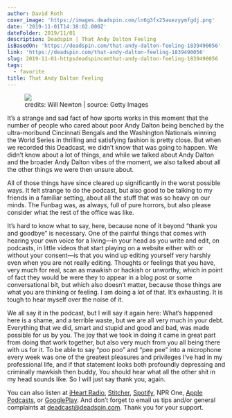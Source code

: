 ```yaml
---
author: David Roth
cover_image: 'https://images.deadspin.com/ln6g3fx25auezyymfgdj.png'
date: '2019-11-01T14:38:02.000Z'
dateFolder: 2019/11/01
description: Deadspin | That Andy Dalton Feeling
isBasedOn: 'https://deadspin.com/that-andy-dalton-feeling-1839490056'
link: 'https://deadspin.com/that-andy-dalton-feeling-1839490056'
slug: 2019-11-01-httpsdeadspincomthat-andy-dalton-feeling-1839490056
tags:
  - favorite
title: That Andy Dalton Feeling
---
```

<figure><img src="https://images.deadspin.com/tr:w-900/ln6g3fx25auezyymfgdj.png" srcset="https://images.deadspin.com/tr:w-900/ln6g3fx25auezyymfgdj.png"/><figcaption>credits: Will Newton | source: Getty Images</figcaption></figure>
<p>It’s a strange and sad fact of how sports works in this moment that the number of people who cared about poor Andy Dalton being benched by the ultra-moribund Cincinnati Bengals and the Washington Nationals winning the World Series in thrilling and satisfying fashion is pretty close. But when we recorded this Deadcast, we didn’t know that was going to happen. We didn’t know about a lot of things, and while we talked about Andy Dalton and the broader Andy Dalton vibes of the moment, we also talked about all the other things we were then unsure about.</p>
<p>All of those things have since cleared up significantly in the worst possible ways. It felt strange to do the podcast, but also good to be talking to my friends in a familiar setting, about all the stuff that was so heavy on our minds. The Funbag was, as always, full of pure horrors, but also please consider what the rest of the office was like.</p>
<p>It’s hard to know what to say, here, because none of it beyond “thank you and goodbye” is necessary. One of the painful things that comes with hearing your own voice for a living—in your head as you write and edit, on podcasts, in little videos that start playing on a website either with or without your consent—is that you wind up editing yourself very harshly even when you are not really editing. Thoughts or feelings that you have, very much for real, scan as mawkish or hackish or unworthy, which in point of fact they would be were they to appear in a blog post or some conversational bit, but which also doesn’t matter, because those things are what you are thinking or feeling. I am doing a lot of that. It’s exhausting. It is tough to hear myself over the noise of it.</p>
<p>We all say it in the podcast, but I will say it again here: What’s happened here is a shame, and a terrible waste, but we are all very much in your debt. Everything that we did, smart and stupid and good and bad, was made possible for us by you. The joy that we took in doing it came in great part from doing that work together, but also very much from you all being there with us for it. To be able to say “poo poo” and “pee pee” into a microphone every week was one of the greatest pleasures and privileges I’ve had in my professional life, and if that statement looks both profoundly depressing and criminally mawkish then buddy, You should hear what all the other shit in my head sounds like. So I will just say thank you, again.</p>
<p>You can also listen at <a href="https://www.iheart.com/show/8-Deadcast/"> iHeart Radio</a>, <a href="http://www.stitcher.com/podcast/panoply/deadcast?refid=stpr"> Stitcher</a>, <a href="https://open.spotify.com/show/6cojMVXYySWRh8VYIIEQ9G"> Spotify</a>, NPR One, <a href="https://itunes.apple.com/us/podcast/deadcast/id1223807460?mt=2"> Apple Podcasts</a>, or <a href="https://play.google.com/music/listen?u=0#/ps/I7pdjpigid3pehh7wu34i5xtkye"> GooglePlay</a>. And don’t forget to email us tips and/or general complaints at <a href="mailto:deadcast@deadspin.com"> deadcast@deadspin.com</a>. Thank you for your support.</p>
